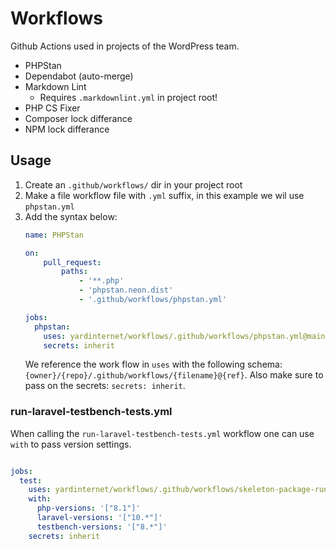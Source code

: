 # Workflows

Github Actions used in projects of the WordPress team.

- PHPStan
- Dependabot (auto-merge)
- Markdown Lint
  - Requires `.markdownlint.yml` in project root!
- PHP CS Fixer
- Composer lock differance
- NPM lock differance

## Usage

1. Create an `.github/workflows/` dir in your project root
2. Make a file workflow file with `.yml` suffix, in this example we wil use `phpstan.yml`
3. Add the syntax below:
    ```yaml
    name: PHPStan
    
    on:
        pull_request:
            paths:
                - '**.php'
                - 'phpstan.neon.dist'
                - '.github/workflows/phpstan.yml'
    
    jobs:
      phpstan:
        uses: yardinternet/workflows/.github/workflows/phpstan.yml@main
        secrets: inherit
    ```
   We reference the work flow in `uses` with the following schema: `{owner}/{repo}/.github/workflows/{filename}@{ref}`.
   Also make sure to pass on the secrets: `secrets: inherit`.
   
### run-laravel-testbench-tests.yml

When calling the `run-laravel-testbench-tests.yml` workflow one can use `with` to pass version settings.

```yaml

jobs:
  test:
    uses: yardinternet/workflows/.github/workflows/skeleton-package-run-tests.yml@main
    with:
      php-versions: '["8.1"]'
      laravel-versions: '["10.*"]'
      testbench-versions: '["8.*"]'
    secrets: inherit
```